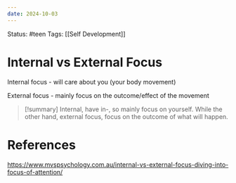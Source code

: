 ```yaml
---
date: 2024-10-03
---
```


Status: #teen 
Tags: [[Self Development]]
# Internal vs External Focus

Internal focus - will care about you (your body movement)

External focus - mainly focus on the outcome/effect of the movement

> [!summary]
> Internal, have in-, so mainly focus on yourself. While the other hand, external focus, focus on the outcome of what will happen.
# References
https://www.mvspsychology.com.au/internal-vs-external-focus-diving-into-focus-of-attention/